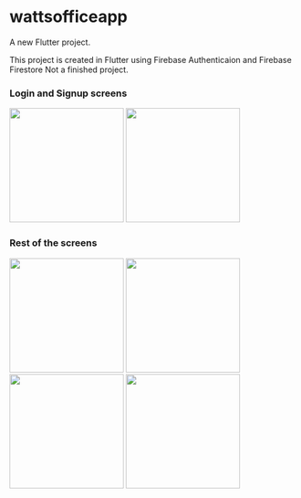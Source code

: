 # wattsofficeapp

A new Flutter project.

This project is created in Flutter using Firebase Authenticaion and Firebase Firestore
Not a finished project.

### **Login and Signup screens**<br />
<img src="https://user-images.githubusercontent.com/70882611/228630880-7e376a74-c5af-4d23-b3b3-e7a6e4d4ad31.png" width="200"> <img src="https://user-images.githubusercontent.com/70882611/228631085-2e560bdb-d065-4df2-b6e1-0e93897de9dd.png" width="200">

### **Rest of the screens**<br />
<img src="https://user-images.githubusercontent.com/70882611/228630501-041318e3-e226-41df-871b-4f702cedab4c.png" width="200"> <img src="https://user-images.githubusercontent.com/70882611/228630587-205ecf95-a022-45ab-aace-ce77089ae3dc.png" width="200"> <img src="https://user-images.githubusercontent.com/70882611/228630649-7efb2982-26a5-46a2-af21-69126850cf3d.png" width="200"> <img src="https://user-images.githubusercontent.com/70882611/228630670-cadce8b5-0fdb-46f5-8a9a-356595726d3d.png" width="200">
